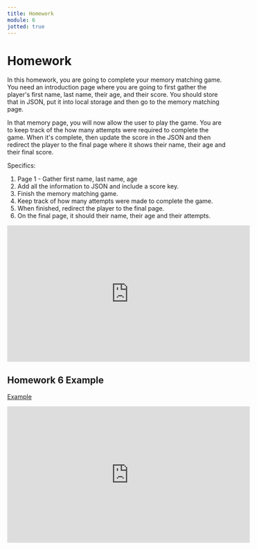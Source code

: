 ```yaml
---
title: Homework
module: 6
jotted: true
---
```


# Homework

In this homework, you are going to complete your memory matching game. You need an introduction page where you are going to first gather the player's first name, last name, their age, and their score.  You should store that in JSON, put it into local storage and then go to the memory matching page.

In that memory page, you will now allow the user to play the game.  You are to keep track of the how many attempts were required to complete the game.  When it's complete, then update the score in the JSON and then redirect the player to the final page where it shows their name, their age and their final score.

Specifics:

1. Page 1 - Gather first name, last name, age
2. Add all the information to JSON and include a score key.
3. Finish the memory matching game.
4. Keep track of how many attempts were made to complete the game.
5. When finished, redirect the player to the final page.
6. On the final page, it should their name, their age and their attempts.

<iframe width="560" height="315" src="https://www.youtube.com/embed/wNF8YBPbgHY" frameborder="0" allow="accelerometer; autoplay; encrypted-media; gyroscope; picture-in-picture" allowfullscreen></iframe>


## Homework 6 Example

[Example](https://github.com/Montana-Media-Arts/441-WebTech-Spring2019/tree/master/Week%206%20Examples/Homework%206%20Example)

<iframe width="560" height="315" src="https://www.youtube.com/embed/x07SnY76gyU" frameborder="0" allow="accelerometer; autoplay; encrypted-media; gyroscope; picture-in-picture" allowfullscreen></iframe>
